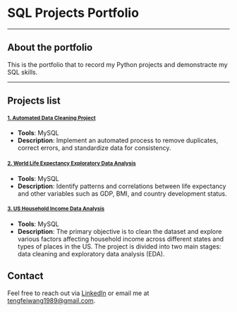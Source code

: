 # SQL Projects Portfolio

---

## About the portfolio

This is the portfolio that to record my Python projects and demonstracte my SQL skills.

---

## Projects list

#### [<small>1. Automated Data Cleaning Project</small>](https://github.com/ttfwang/PortfolioProjects_SQL/tree/main/2.%20World%20Life%20Expectancy%20Exploratory%20Data%20Analysis)
- **Tools**: MySQL
- **Description**: Implement an automated process to remove duplicates, correct errors, and standardize data for consistency.

#### [<small>2. World Life Expectancy Exploratory Data Analysis</small>](https://github.com/ttfwang/PortfolioProjects_SQL/tree/main/2.%20World%20Life%20Expectancy%20Exploratory%20Data%20Analysis)
- **Tools**: MySQL
- **Description**: Identify patterns and correlations between life expectancy and other variables such as GDP, BMI, and country development status.

#### [<small>3. US Household Income Data Analysis</small>](https://github.com/ttfwang/PortfolioProjects_SQL/tree/main/3.%20US%20Household%20Income%20Data%20Analysis)
- **Tools**: MySQL
- **Description**: The primary objective is to clean the dataset and explore various factors affecting household income across different states and types of places in the US. The project is divided into two main stages: data cleaning and exploratory data analysis (EDA).

## Contact

Feel free to reach out via [LinkedIn](https://www.linkedin.com/in/tengfei-wang) or email me at tengfeiwang1989@gmail.com.

